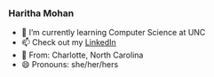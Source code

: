 ### Haritha Mohan

- 🌱 I’m currently learning Computer Science at UNC
- 📫 Check out my [LinkedIn](https://www.linkedin.com/in/harithamohan/) 
- 🌳 From: Charlotte, North Carolina
- 😄 Pronouns: she/her/hers
